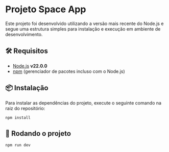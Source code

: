 # Projeto Space App

Este projeto foi desenvolvido utilizando a versão mais recente do Node.js e segue uma estrutura simples para instalação e execução em ambiente de desenvolvimento.

## 🛠 Requisitos

- [Node.js](https://nodejs.org/) **v22.0.0**
- [npm](https://www.npmjs.com/) (gerenciador de pacotes incluso com o Node.js)

## 📦 Instalação

Para instalar as dependências do projeto, execute o seguinte comando na raiz do repositório:

```bash
npm install
```

## 🚀 Rodando o projeto
```bash
npm run dev
```